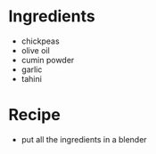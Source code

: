 # Ingredients 
- chickpeas
- olive oil
- cumin powder
- garlic
- tahini

# Recipe
- put all the ingredients in a blender

